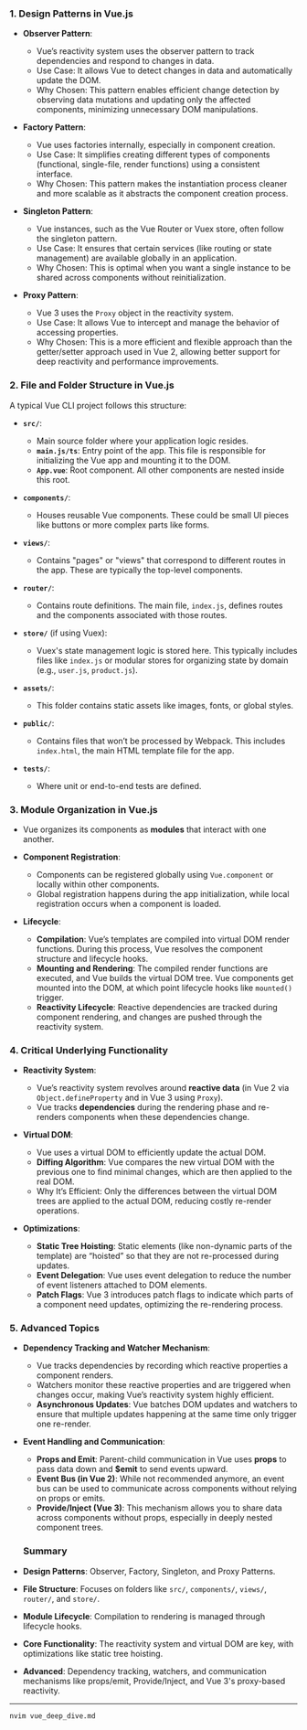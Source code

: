 ### 1. **Design Patterns in Vue.js**

- **Observer Pattern**:

  - Vue’s reactivity system uses the observer pattern to track dependencies and respond to changes in data.
  - Use Case: It allows Vue to detect changes in data and automatically update the DOM.
  - Why Chosen: This pattern enables efficient change detection by observing data mutations and updating only the affected components, minimizing unnecessary DOM manipulations.

- **Factory Pattern**:

  - Vue uses factories internally, especially in component creation.
  - Use Case: It simplifies creating different types of components (functional, single-file, render functions) using a consistent interface.
  - Why Chosen: This pattern makes the instantiation process cleaner and more scalable as it abstracts the component creation process.

- **Singleton Pattern**:

  - Vue instances, such as the Vue Router or Vuex store, often follow the singleton pattern.
  - Use Case: It ensures that certain services (like routing or state management) are available globally in an application.
  - Why Chosen: This is optimal when you want a single instance to be shared across components without reinitialization.

- **Proxy Pattern**:
  - Vue 3 uses the `Proxy` object in the reactivity system.
  - Use Case: It allows Vue to intercept and manage the behavior of accessing properties.
  - Why Chosen: This is a more efficient and flexible approach than the getter/setter approach used in Vue 2, allowing better support for deep reactivity and performance improvements.

### 2. **File and Folder Structure in Vue.js**

A typical Vue CLI project follows this structure:

- **`src/`**:
  - Main source folder where your application logic resides.
  - **`main.js/ts`**: Entry point of the app. This file is responsible for initializing the Vue app and mounting it to the DOM.
  - **`App.vue`**: Root component. All other components are nested inside this root.
- **`components/`**:

  - Houses reusable Vue components. These could be small UI pieces like buttons or more complex parts like forms.

- **`views/`**:

  - Contains "pages" or "views" that correspond to different routes in the app. These are typically the top-level components.

- **`router/`**:

  - Contains route definitions. The main file, `index.js`, defines routes and the components associated with those routes.

- **`store/`** (if using Vuex):

  - Vuex's state management logic is stored here. This typically includes files like `index.js` or modular stores for organizing state by domain (e.g., `user.js`, `product.js`).

- **`assets/`**:

  - This folder contains static assets like images, fonts, or global styles.

- **`public/`**:

  - Contains files that won’t be processed by Webpack. This includes `index.html`, the main HTML template file for the app.

- **`tests/`**:
  - Where unit or end-to-end tests are defined.

### 3. **Module Organization in Vue.js**

- Vue organizes its components as **modules** that interact with one another.
- **Component Registration**:

  - Components can be registered globally using `Vue.component` or locally within other components.
  - Global registration happens during the app initialization, while local registration occurs when a component is loaded.

- **Lifecycle**:
  - **Compilation**: Vue’s templates are compiled into virtual DOM render functions. During this process, Vue resolves the component structure and lifecycle hooks.
  - **Mounting and Rendering**: The compiled render functions are executed, and Vue builds the virtual DOM tree. Vue components get mounted into the DOM, at which point lifecycle hooks like `mounted()` trigger.
  - **Reactivity Lifecycle**: Reactive dependencies are tracked during component rendering, and changes are pushed through the reactivity system.

### 4. **Critical Underlying Functionality**

- **Reactivity System**:

  - Vue’s reactivity system revolves around **reactive data** (in Vue 2 via `Object.defineProperty` and in Vue 3 using `Proxy`).
  - Vue tracks **dependencies** during the rendering phase and re-renders components when these dependencies change.

- **Virtual DOM**:

  - Vue uses a virtual DOM to efficiently update the actual DOM.
  - **Diffing Algorithm**: Vue compares the new virtual DOM with the previous one to find minimal changes, which are then applied to the real DOM.
  - Why It’s Efficient: Only the differences between the virtual DOM trees are applied to the actual DOM, reducing costly re-render operations.

- **Optimizations**:
  - **Static Tree Hoisting**: Static elements (like non-dynamic parts of the template) are “hoisted” so that they are not re-processed during updates.
  - **Event Delegation**: Vue uses event delegation to reduce the number of event listeners attached to DOM elements.
  - **Patch Flags**: Vue 3 introduces patch flags to indicate which parts of a component need updates, optimizing the re-rendering process.

### 5. **Advanced Topics**

- **Dependency Tracking and Watcher Mechanism**:

  - Vue tracks dependencies by recording which reactive properties a component renders.
  - Watchers monitor these reactive properties and are triggered when changes occur, making Vue’s reactivity system highly efficient.
  - **Asynchronous Updates**: Vue batches DOM updates and watchers to ensure that multiple updates happening at the same time only trigger one re-render.

- **Event Handling and Communication**:

  - **Props and Emit**: Parent-child communication in Vue uses **props** to pass data down and **$emit** to send events upward.
  - **Event Bus (in Vue 2)**: While not recommended anymore, an event bus can be used to communicate across components without relying on props or emits.
  - **Provide/Inject (Vue 3)**: This mechanism allows you to share data across components without props, especially in deeply nested component trees.

  ### Summary

- **Design Patterns**: Observer, Factory, Singleton, and Proxy Patterns.
- **File Structure**: Focuses on folders like `src/`, `components/`, `views/`, `router/`, and `store/`.
- **Module Lifecycle**: Compilation to rendering is managed through lifecycle hooks.
- **Core Functionality**: The reactivity system and virtual DOM are key, with optimizations like static tree hoisting.
- **Advanced**: Dependency tracking, watchers, and communication mechanisms like props/emit, Provide/Inject, and Vue 3's proxy-based reactivity.

---

```bash
nvim vue_deep_dive.md
```
